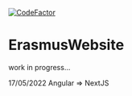 [![CodeFactor](https://www.codefactor.io/repository/github/majcheradam/erasmus-website/badge)](https://www.codefactor.io/repository/github/majcheradam/erasmus-website)

# ErasmusWebsite

work in progress...

17/05/2022
Angular => NextJS

